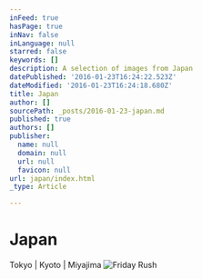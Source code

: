 ```yaml
---
inFeed: true
hasPage: true
inNav: false
inLanguage: null
starred: false
keywords: []
description: A selection of images from Japan
datePublished: '2016-01-23T16:24:22.523Z'
dateModified: '2016-01-23T16:24:18.680Z'
title: Japan
author: []
sourcePath: _posts/2016-01-23-japan.md
published: true
authors: []
publisher:
  name: null
  domain: null
  url: null
  favicon: null
url: japan/index.html
_type: Article

---
```

# Japan

Tokyo | Kyoto | Miyajima
![Friday Rush](https://the-grid-user-content.s3-us-west-2.amazonaws.com/cc0d1950-45b4-4e3c-a473-61f8d915a2cd.jpg)
